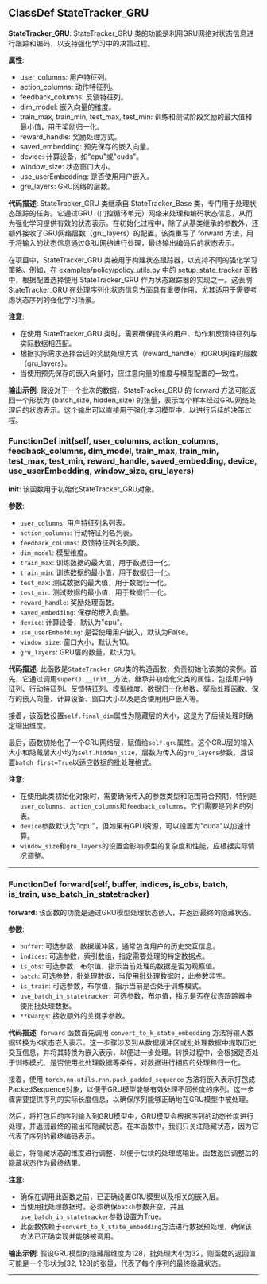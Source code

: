 ## ClassDef StateTracker_GRU
**StateTracker_GRU**: StateTracker_GRU 类的功能是利用GRU网络对状态信息进行跟踪和编码，以支持强化学习中的决策过程。

**属性**:
- user_columns: 用户特征列。
- action_columns: 动作特征列。
- feedback_columns: 反馈特征列。
- dim_model: 嵌入向量的维度。
- train_max, train_min, test_max, test_min: 训练和测试阶段奖励的最大值和最小值，用于奖励归一化。
- reward_handle: 奖励处理方式。
- saved_embedding: 预先保存的嵌入向量。
- device: 计算设备，如"cpu"或"cuda"。
- window_size: 状态窗口大小。
- use_userEmbedding: 是否使用用户嵌入。
- gru_layers: GRU网络的层数。

**代码描述**:
StateTracker_GRU 类继承自 StateTracker_Base 类，专门用于处理状态跟踪的任务。它通过GRU（门控循环单元）网络来处理和编码状态信息，从而为强化学习提供有效的状态表示。在初始化过程中，除了从基类继承的参数外，还额外接收了GRU网络层数（gru_layers）的配置。该类重写了 forward 方法，用于将输入的状态信息通过GRU网络进行处理，最终输出编码后的状态表示。

在项目中，StateTracker_GRU 类被用于构建状态跟踪器，以支持不同的强化学习策略。例如，在 examples/policy/policy_utils.py 中的 setup_state_tracker 函数中，根据配置选择使用 StateTracker_GRU 作为状态跟踪器的实现之一。这表明 StateTracker_GRU 在处理序列化状态信息方面具有重要作用，尤其适用于需要考虑状态序列的强化学习场景。

**注意**:
- 在使用 StateTracker_GRU 类时，需要确保提供的用户、动作和反馈特征列与实际数据相匹配。
- 根据实际需求选择合适的奖励处理方式（reward_handle）和GRU网络的层数（gru_layers）。
- 当使用预先保存的嵌入向量时，应注意向量的维度与模型配置的一致性。

**输出示例**:
假设对于一个批次的数据，StateTracker_GRU 的 forward 方法可能返回一个形状为 (batch_size, hidden_size) 的张量，表示每个样本经过GRU网络处理后的状态表示。这个输出可以直接用于强化学习模型中，以进行后续的决策过程。
### FunctionDef __init__(self, user_columns, action_columns, feedback_columns, dim_model, train_max, train_min, test_max, test_min, reward_handle, saved_embedding, device, use_userEmbedding, window_size, gru_layers)
**__init__**: 该函数用于初始化StateTracker_GRU对象。

**参数**:
- `user_columns`: 用户特征列名列表。
- `action_columns`: 行动特征列名列表。
- `feedback_columns`: 反馈特征列名列表。
- `dim_model`: 模型维度。
- `train_max`: 训练数据的最大值，用于数据归一化。
- `train_min`: 训练数据的最小值，用于数据归一化。
- `test_max`: 测试数据的最大值，用于数据归一化。
- `test_min`: 测试数据的最小值，用于数据归一化。
- `reward_handle`: 奖励处理函数。
- `saved_embedding`: 保存的嵌入向量。
- `device`: 计算设备，默认为"cpu"。
- `use_userEmbedding`: 是否使用用户嵌入，默认为False。
- `window_size`: 窗口大小，默认为10。
- `gru_layers`: GRU层的数量，默认为1。

**代码描述**:
此函数是`StateTracker_GRU`类的构造函数，负责初始化该类的实例。首先，它通过调用`super().__init__`方法，继承并初始化父类的属性，包括用户特征列、行动特征列、反馈特征列、模型维度、数据归一化参数、奖励处理函数、保存的嵌入向量、计算设备、窗口大小以及是否使用用户嵌入等。

接着，该函数设置`self.final_dim`属性为隐藏层的大小，这是为了后续处理时确定输出维度。

最后，函数初始化了一个GRU网络层，赋值给`self.gru`属性。这个GRU层的输入大小和隐藏层大小均为`self.hidden_size`，层数为传入的`gru_layers`参数，且设置`batch_first=True`以适应数据的批处理格式。

**注意**:
- 在使用此类初始化对象时，需要确保传入的参数类型和范围符合预期，特别是`user_columns`、`action_columns`和`feedback_columns`，它们需要是列名的列表。
- `device`参数默认为"cpu"，但如果有GPU资源，可以设置为"cuda"以加速计算。
- `window_size`和`gru_layers`的设置会影响模型的复杂度和性能，应根据实际情况调整。
***
### FunctionDef forward(self, buffer, indices, is_obs, batch, is_train, use_batch_in_statetracker)
**forward**: 该函数的功能是通过GRU模型处理状态嵌入，并返回最终的隐藏状态。

**参数**:
- `buffer`: 可选参数，数据缓冲区，通常包含用户的历史交互信息。
- `indices`: 可选参数，索引数组，指定需要处理的特定数据点。
- `is_obs`: 可选参数，布尔值，指示当前处理的数据是否为观察值。
- `batch`: 可选参数，批处理数据，当使用批处理数据时，此参数非空。
- `is_train`: 可选参数，布尔值，指示当前是否处于训练模式。
- `use_batch_in_statetracker`: 可选参数，布尔值，指示是否在状态跟踪器中使用批处理数据。
- `**kwargs`: 接收额外的关键字参数。

**代码描述**:
`forward` 函数首先调用 `convert_to_k_state_embedding` 方法将输入数据转换为K状态嵌入表示。这一步骤涉及到从数据缓冲区或批处理数据中提取历史交互信息，并将其转换为嵌入表示，以便进一步处理。转换过程中，会根据是否处于训练模式、是否使用批处理数据等条件，对数据进行相应的处理和归一化。

接着，使用 `torch.nn.utils.rnn.pack_padded_sequence` 方法将嵌入表示打包成PackedSequence对象，以便于GRU模型能够有效处理不同长度的序列。这一步骤需要提供序列的实际长度信息，以确保序列能够正确地在GRU模型中被处理。

然后，将打包后的序列输入到GRU模型中，GRU模型会根据序列的动态长度进行处理，并返回最终的输出和隐藏状态。在本函数中，我们只关注隐藏状态，因为它代表了序列的最终编码表示。

最后，将隐藏状态的维度进行调整，以便于后续的处理或输出。函数返回调整后的隐藏状态作为最终结果。

**注意**:
- 确保在调用此函数之前，已正确设置GRU模型以及相关的嵌入层。
- 当使用批处理数据时，必须确保`batch`参数非空，并且`use_batch_in_statetracker`参数设置为True。
- 此函数依赖于`convert_to_k_state_embedding`方法进行数据预处理，确保该方法已正确实现并能够被调用。

**输出示例**:
假设GRU模型的隐藏层维度为128，批处理大小为32，则函数的返回值可能是一个形状为[32, 128]的张量，代表了每个序列的最终隐藏状态。
***
